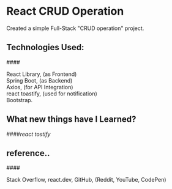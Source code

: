 # React CRUD Operation

Created a simple Full-Stack "CRUD operation" project.


## Technologies Used:

####<p>React Library,   (as Frontend)<br>
Spring Boot,     (as Backend)<br>
Axios,           (for API Integration)<br>
react toastify,  (used for notification)<br>
Bootstrap.</p>


## What new things have I Learned?

####<i>react tostify</i> 


##  reference..

####<p>Stack Overflow,
react.dev,
GitHub,
(Reddit, YouTube, CodePen)</p>
